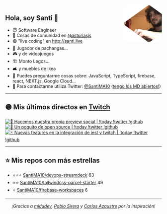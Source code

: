<img height="120" align="right" src="https://raw.githubusercontent.com/SantiMA10/SantiMA10/main/.github/avatar.png" style="float: right" />

## Hola, soy Santi 🚀

- 😇 Software Engineer
- 📅 Cosas de comunidad en [@asturiasjs](https://twitter.com/asturiasjs)
- 🟣 "live coding" en http://santi.live 
- 🏀 Jugador de pachangas...
- 🎮 y de videojuegos 
- 🏗 Monto Legos...
- 🛋 y muebles de ikea 
- 🤔 Puedes preguntarme cosas sobre: JavaScript, TypeScript, firebase, react, NEXT.js, Google Cloud...
- 📝 Para contactarme utiliza Twitter: [@SantiMA10](https://twitter.com/SantiMA10) ([tengo los MD abiertos!](https://twitter.com/messages/compose?recipient_id=1397520804959694849))

---

## 🟣 Mis últimos directos en [Twitch](http://santi.live)

<div id="twitch-videos">
<a href='https://www.twitch.tv/videos/1455821159' target='_blank'>
<img width='30%' src='https://static-cdn.jtvnw.net/cf_vods/dgeft87wbj63p/a8d8663cd0efd65ba25c_santima10_45222429276_1649955310/thumb/thumb0-320x180.jpg' alt='👀 Hacemos nuestra propia preview social | !today !twitter !github' />
</a><a href='https://www.twitch.tv/videos/1449047350' target='_blank'>
<img width='30%' src='https://static-cdn.jtvnw.net/cf_vods/d1m7jfoe9zdc1j/73b1e60b819e9ff0892c_santima10_46100137037_1649350529/thumb/thumb0-320x180.jpg' alt='📂 Un poquito de open source | !today !twitter !github' />
</a><a href='https://www.twitch.tv/videos/1441273182' target='_blank'>
<img width='30%' src='https://static-cdn.jtvnw.net/cf_vods/d2nvs31859zcd8/cf6197117268e2a1b36b_santima10_40673041083_1648657519/thumb/thumb0-320x180.jpg' alt='🃏 Nuevas features en la integración de jest y twitch | !today !twitter !github' />
</a>
</div>

---

## ⭐️ Mis repos con más estrellas

- ⭐️⭐️⭐️ [SantiMA10/devops-streamdeck](https://github.com/SantiMA10/devops-streamdeck) 63
- ⭐️⭐️ [SantiMA10/tailwindcss-parcel-starter](https://github.com/SantiMA10/tailwindcss-parcel-starter) 49
- ⭐️ [SantiMA10/firebase-workspaces](https://github.com/SantiMA10/firebase-workspaces) 6

---

<p align="center">
<i>¡Gracias a <a href="https://github.com/midudev" target="_blank"> midudev</a>, <a href="https://github.com/pablosirera" taget="_blank">Pablo Sirera</a> y <a href="https://github.com/carlosazaustre" target="_blank">Carlos Azaustre</a> por la inspiración!</i>
</p>

